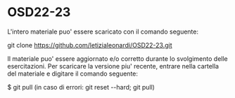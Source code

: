 # OSD22-23

L'intero materiale puo' essere scaricato con il comando seguente:

git clone https://github.com/letizialeonardi/OSD22-23.git

Il materiale puo' essere aggiornato e/o corretto durante lo svolgimento delle esercitazioni. Per scaricare la versione piu' recente, entrare nella cartella del materiale e digitare il comando seguente:

$ git pull (in caso di errori: git reset --hard; git pull)
